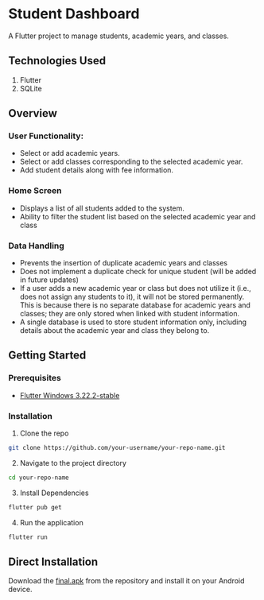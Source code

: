 # Student Dashboard

A Flutter project to manage students, academic years, and classes.

## Technologies Used
1. Flutter
2. SQLite

## Overview

### User Functionality:

- Select or add academic years.
- Select or add classes corresponding to the selected academic year.
- Add student details along with fee information.

### Home Screen

- Displays a list of all students added to the system.
- Ability to filter the student list based on the selected academic year and class

### Data Handling

- Prevents the insertion of duplicate academic years and classes
- Does not implement a duplicate check for unique student (will be added in future updates)
- If a user adds a new academic year or class but does not utilize it (i.e., does not assign any students to it), it will not be stored permanently. This is because there is no separate database for academic years and classes; they are only stored when linked with student information.
- A single database is used to store student information only, including details about the academic year and class they belong to.

## Getting Started

### Prerequisites

- [Flutter Windows 3.22.2-stable](https://storage.googleapis.com/flutter_infra_release/releases/stable/windows/flutter_windows_3.22.2-stable.zip)

### Installation

1. Clone the repo

```sh
git clone https://github.com/your-username/your-repo-name.git
```

2. Navigate to the project directory

```sh
cd your-repo-name
```

3. Install Dependencies

```sh
flutter pub get
```

4. Run the application

```sh
flutter run
```

## Direct Installation

Download the [final.apk](https://github.com/mehulbhere/StudentApplication/blob/main/final.apk) from the repository and install it on your Android device.
